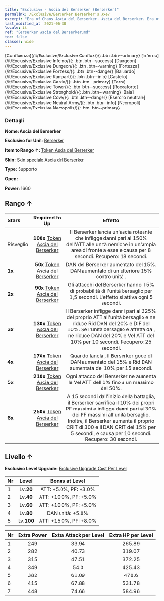 ```yaml
---
title: "Esclusivo - Ascia del Berserker (Berserker)"
permalink: /Exclusive/Berserker Berserker's Axe/
excerpt: "Era of Chaos Ascia del Berserker. Ascia del Berserker. Era of Chaos Esclusivo Ascia del Berserker. Berserker Esclusivo."
last_modified_at: 2021-06-30
locale: it
ref: "Berserker Ascia del Berserker.md"
toc: false
classes: wide
---
```

 [Confluenza](/it/Exclusive/Exclusive Conflux/){: .btn .btn--primary} [Inferno](/it/Exclusive/Exclusive Inferno/){: .btn .btn--success} [Dungeon](/it/Exclusive/Exclusive Dungeon/){: .btn .btn--warning} [Fortezza](/it/Exclusive/Exclusive Fortress/){: .btn .btn--danger} [Baluardo](/it/Exclusive/Exclusive Rampart/){: .btn .btn--info} [Castello](/it/Exclusive/Exclusive Castle/){: .btn .btn--primary} [Torre](/it/Exclusive/Exclusive Tower/){: .btn .btn--success} [Roccaforte](/it/Exclusive/Exclusive Stronghold/){: .btn .btn--warning} [Baia](/it/Exclusive/Exclusive Cove/){: .btn .btn--danger} [Esercito neutrale](/it/Exclusive/Exclusive Neutral Army/){: .btn .btn--info} [Necropoli](/it/Exclusive/Exclusive Necropolis/){: .btn .btn--primary} 

### Dettagli
 **Nome: Ascia del Berserker** 

 **Esclusivo for Unit:** [Berserker](/it/units/Berserker/) 

 **Item to Rango ↑:** [Token Ascia del Berserker](/ItemsIT/con_983/)

 **Skin:** [Skin speciale Ascia del Berserker](/ItemsIT/con_651/)

 **Type:** Supporto

 **Open:** -

 **Power:** 1660

## Rango ↑

  |     Stars    |  Required to Up | Effetto |
  |:-------------|:---------------:|:---------------:|
  |  Risveglio  | **100x** [Token Ascia del Berserker](/ItemsIT/con_983/) | <Ascia roteante> Il Berserker lancia un'ascia roteante che infligge danni pari al 150% dell'ATT alle unità nemiche in un'ampia area di fronte a esse e causa <Sanguinamento> per 8 secondi. Recupero: 18 secondi. |
  | **1x** <i class="fas fa-star"/> | **50x** [Token Ascia del Berserker](/ItemsIT/con_983/) | DAN del Berserker aumentato del 15%. DAN aumentato di un ulteriore 15% contro unità <stordite>. |
  | **2x** <i class="fas fa-star"/> | **90x** [Token Ascia del Berserker](/ItemsIT/con_983/) | Gli attacchi del Berserker hanno il 5% di probabilità di <stordire> l'unità bersaglio per 1,5 secondi. L'effetto si attiva ogni 5 secondi. |
  | **3x** <i class="fas fa-star"/> | **130x** [Token Ascia del Berserker](/ItemsIT/con_983/) | <Colpo fatale> Il Berserker infligge danni pari al 225% del proprio ATT all'unità bersaglio e ne riduce Rid DAN del 20% e DIF del 10%. Se l'unità bersaglio è affetta da <Sanguinamento>, ne riduce DAN del 20% e Vel ATT del 10% per 10 secondi. Recupero: 25 secondi. |
  | **4x** <i class="fas fa-star"/> | **170x** [Token Ascia del Berserker](/ItemsIT/con_983/) | Quando lancia <Colpo fatale>, il Berserker gode di DAN aumentato del 15% e Rid DAN aumentata del 10% per 15 secondi. |
  | **5x** <i class="fas fa-star"/> | **210x** [Token Ascia del Berserker](/ItemsIT/con_983/) | Ogni attacco del Berserker ne aumenta la Vel ATT dell'1% fino a un massimo del 50%. |
  | **6x** <i class="fas fa-star"/> | **250x** [Token Ascia del Berserker](/ItemsIT/con_983/) | <Incenerimento> A 15 secondi dall'inizio della battaglia, il Berserker sacrifica il 10% dei propri PF massimi e infligge danni pari al 30% dei PF massimi all'unità bersaglio. Inoltre, il Berserker aumenta il proprio CRIT di 300 e il DAN CRIT del 15% per 5 secondi, e causa <Sanguinamento> per 10 secondi. Recupero: 30 secondi. |


## Livello ↑
 **Esclusivo Level Upgrade:** [Exclusive Upgrade Cost Per Level](/Exclusive/ExclusiveUpgradeCostPerLevel/)

  |  Nr  |   Level  | Bonus at Level |
  |:-----|:--------:|:--------------:|
  | 1 | Lv.**20** | ATT: +5.0%, PF: +3.0% |
  | 2 | Lv.**40** | ATT: +10.0%, PF: +5.0% |
  | 3 | Lv.**60** | ATT: +10.0%, PF: +5.0% |
  | 4 | Lv.**80** | DAN unità: +5.0% |
  | 5 | Lv.**100** | ATT: +15.0%, PF: +8.0% |


  |  Nr  |  Extra Power | Extra Attack per Level | Extra HP per Level |
  |:-----|:--------:|:--------:|:--------:|
  | 1 | 249 | 33.94 | 265.89 |
  | 2 | 282 | 40.73 | 319.07 |
  | 3 | 315 | 47.51 | 372.25 |
  | 4 | 349 | 54.3 | 425.43 |
  | 5 | 382 | 61.09 | 478.6 |
  | 6 | 415 | 67.88 | 531.78 |
  | 7 | 448 | 74.66 | 584.96 |


